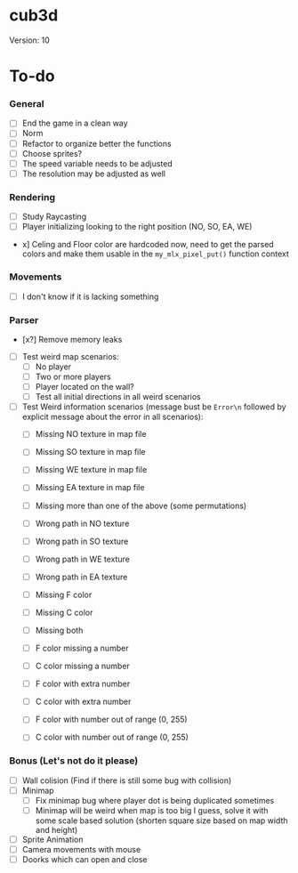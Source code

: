 # cub3d
Version: 10

# To-do
### General
- [ ] End the game in a clean way
- [ ] Norm
- [ ] Refactor to organize better the functions
- [ ] Choose sprites?
- [ ] The speed variable needs to be adjusted
- [ ] The resolution may be adjusted as well

### Rendering
- [ ] Study Raycasting
- [ ] Player initializing looking to the right position (NO, SO, EA, WE)
- x] Celing and Floor color are hardcoded now, need to get the parsed colors and make them usable in the `my_mlx_pixel_put()` function context

### Movements
- [ ] I don't know if it is lacking something

### Parser
- [x?] Remove memory leaks
- [ ] Test weird map scenarios:
    - [ ] No player
    - [ ] Two or more players
    - [ ] Player located on the wall?
    - [ ] Test all initial directions in all weird scenarios
- [ ] Test Weird information scenarios (message bust be `Error\n` followed by explicit message about the error in all scenarios):
    - [ ] Missing NO texture in map file
    - [ ] Missing SO texture in map file
    - [ ] Missing WE texture in map file
    - [ ] Missing EA texture in map file
    - [ ] Missing more than one of the above (some permutations)
    - [ ] Wrong path in NO texture
    - [ ] Wrong path in SO texture
    - [ ] Wrong path in WE texture
    - [ ] Wrong path in EA texture
    - [ ] Missing F color
    - [ ] Missing C color
    - [ ] Missing both
    - [ ] F color missing a number
    - [ ] C color missing a number
    - [ ] F color with extra number
    - [ ] C color with extra number
    - [ ] F color with number out of range (0, 255)
    - [ ] C color with number out of range (0, 255)


### Bonus (Let's not do it please)
- [ ] Wall colision (Find if there is still some bug with collision)
- [ ] Minimap
    - [ ] Fix minimap bug where player dot is being duplicated sometimes
    - [ ] Minimap will be weird when map is too big I guess, solve it with some scale based solution (shorten square size based on map width and height)
- [ ] Sprite Animation
- [ ] Camera movements with mouse
- [ ] Doorks which can open and close
